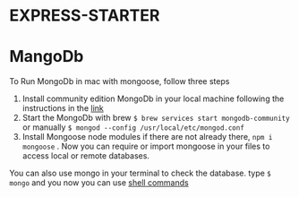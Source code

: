 # EXPRESS-STARTER


# MangoDb
To Run MongoDb in mac with mongoose, follow three steps
1. Install community edition MongoDb in your local machine following the instructions in the [link](https://docs.mongodb.com/manual/administration/install-community/)
2. Start the MongoDb with brew  `$ brew services start mongodb-community` or manually `$ mongod --config /usr/local/etc/mongod.conf`
3. Install Mongoose node modules if there are not already there, `npm i mongoose` . Now you can require or import mongoose in your files to access local or remote databases.

You can also use mongo in your terminal to check the database. type `$ mongo` and you now you can use [shell commands](https://docs.mongodb.com/manual/mongo/)

